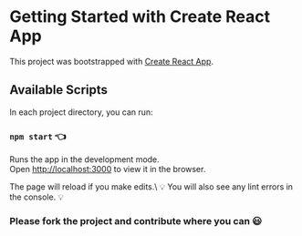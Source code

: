 # Getting Started with Create React App

This project was bootstrapped with [Create React App](https://github.com/facebook/create-react-app).

## Available Scripts

In each project directory, you can run:

### `npm start` :point_left:

Runs the app in the development mode.\
Open [http://localhost:3000](http://localhost:3000) to view it in the browser.

The page will reload if you make edits.\ :bulb:
You will also see any lint errors in the console. :bulb:

### Please fork the project and contribute where you can :smiley: